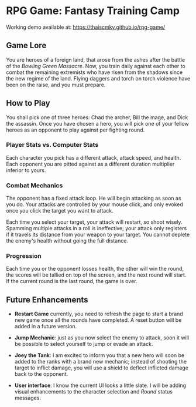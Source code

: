 # RPG Game: Fantasy Training Camp

Working demo available at: https://thaiscmky.github.io/rpg-game/

## Game Lore
You are heroes of a foreign land, that arose from the ashes after the battle of the _Bowling Green Massacre_.
Now, you train daily against each other to combat the remaining extremists who have risen from the shadows since the new regime of the land. Flying daggers and torch on torch violence have been on the raise, and you must prepare.

## How to Play
You shall pick one of three heroes: Chad the archer, Bill the mage, and Dick the assassin. Once you have chosen a hero,  you will pick one of your fellow heroes as an opponent to play against per fighting round.

### Player Stats vs. Computer Stats
Each character you pick has a different attack, attack speed, and health. Each opponent you are pitted against as a different duration multiplier inferior to yours.

### Combat Mechanics
The opponent has a fixed attack loop. He will begin attacking as soon as you do. Your attacks are controlled by your mouse click, and only evoked once you click the target you want to attack. 

Each time you select your target, your attack will restart, so shoot wisely. Spamming multiple attacks in a roll is ineffective; your attack only registers if it travels its distance from your weapon to your target. You cannot deplete the enemy's health without going the full distance.

### Progression
Each time you or the opponent losses health, the other will win the round, the scores will be tallied on top of the screen, and the next round will start. If the current round is the last round, the game is over.

## Future Enhancements
* __Restart Game__ currently, you need to refresh the page to start a brand new game once all the rounds have completed. A reset button will be added in a future version.
* __Jump Mechanic__: just as you now select the enemy to attack, soon it will be possible to select yourself to jump or evade an attack.
* __Joey the Tank__: I am excited to inform you that a new hero will soon be added to the ranks with a brand new mechanic; instead of shooting the target to inflict damage, you will use a shield to deflect inflicted damage back to the opponent.

* __User interface__: I know the current UI looks a little slate. I will be adding visual enhancements to the character selection and _Round_ status messages.
